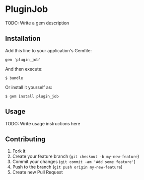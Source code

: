 # PluginJob

TODO: Write a gem description

## Installation

Add this line to your application's Gemfile:

    gem 'plugin_job'

And then execute:

    $ bundle

Or install it yourself as:

    $ gem install plugin_job

## Usage

TODO: Write usage instructions here

## Contributing

1. Fork it
2. Create your feature branch (`git checkout -b my-new-feature`)
3. Commit your changes (`git commit -am 'Add some feature'`)
4. Push to the branch (`git push origin my-new-feature`)
5. Create new Pull Request
